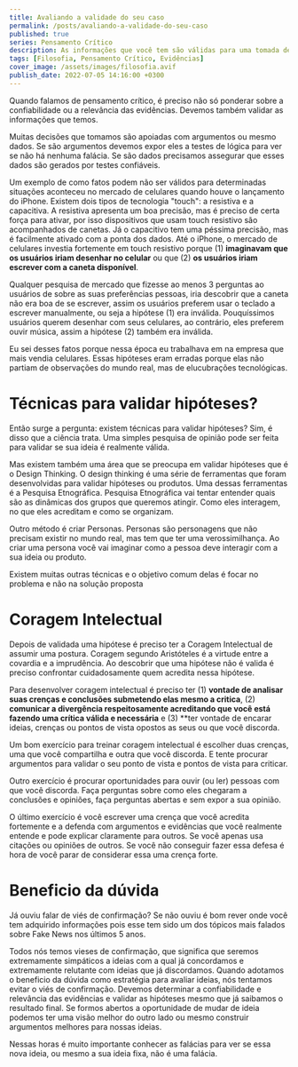 ```yaml
---
title: Avaliando a validade do seu caso
permalink: /posts/avaliando-a-validade-do-seu-caso
published: true
series: Pensamento Crítico
description: As informações que você tem são válidas para uma tomada de decisão?
tags: [Filosofia, Pensamento Crítico, Evidências]
cover_image: /assets/images/filosofia.avif
publish_date: 2022-07-05 14:16:00 +0300
---
```


Quando falamos de pensamento crítico, é preciso não só ponderar sobre a confiabilidade ou a relevância das evidências. Devemos também validar as informações que temos.

Muitas decisões que tomamos são apoiadas com argumentos ou mesmo dados. Se são argumentos devemos expor eles a testes de lógica para ver se não há nenhuma falácia. Se são dados precisamos assegurar que esses dados são gerados por testes confiáveis.

Um exemplo de como fatos podem não ser válidos para determinadas situações aconteceu no mercado de celulares quando houve o lançamento do iPhone. Existem dois tipos de tecnologia "touch": a resistiva e a capacitiva. A resistiva apresenta um boa precisão, mas é preciso de certa força para ativar, por isso dispositivos que usam touch resistivo são acompanhados de canetas. Já o capacitivo tem uma péssima precisão, mas é facilmente ativado com a ponta dos dados. Até o iPhone, o mercado de celulares investia fortemente em touch resistivo porque (1) **imaginavam que os usuários iriam desenhar no celular** ou que (2) **os usuários iriam escrever com a caneta disponível**. 

Qualquer pesquisa de mercado que fizesse ao menos 3 perguntas ao usuários de sobre as suas preferências pessoas, iria descobrir que a caneta não era boa de se escrever, assim os usuários preferem usar o teclado a escrever manualmente, ou seja a hipótese (1) era inválida. Pouquíssimos usuários querem desenhar com seus celulares, ao contrário, eles preferem ouvir música, assim a hipótese (2) também era inválida. 

Eu sei desses fatos porque nessa época eu trabalhava em na empresa que mais vendia celulares. Essas hipóteses eram erradas porque elas não partiam de observações do mundo real, mas de elucubrações tecnológicas.

# Técnicas para validar hipóteses?

Então surge a pergunta: existem técnicas para validar hipóteses? Sim, é disso que a ciência trata. Uma simples pesquisa de opinião pode ser feita para validar se sua ideia é realmente válida.

Mas existem também uma área que se preocupa em validar hipóteses que é o Design Thinking. O design thinking é uma série de ferramentas que foram desenvolvidas para validar hipóteses ou produtos. Uma dessas ferramentas é a Pesquisa Etnográfica. Pesquisa Etnográfica vai tentar entender quais são as dinâmicas dos grupos que queremos atingir. Como eles interagem, no que eles acreditam e como se organizam.

Outro método é criar Personas. Personas são personagens que não precisam existir no mundo real, mas tem que ter uma verossimilhança. Ao criar uma persona você vai imaginar como a pessoa deve interagir com a sua ideia ou produto. 

Existem muitas outras técnicas e o objetivo comum delas é focar no problema e não na solução proposta

# Coragem Intelectual

Depois de validada uma hipótese é preciso ter a Coragem Intelectual de assumir uma postura. Coragem segundo Aristóteles é a virtude entre a covardia e a imprudência. Ao descobrir que uma hipótese não é valida é preciso confrontar cuidadosamente quem acredita nessa hipótese. 

Para desenvolver coragem intelectual é preciso ter (1) **vontade de analisar suas crenças e conclusões submetendo elas mesmo a critica**, (2) **comunicar a divergência respeitosamente acreditando que você está fazendo uma crítica válida e necessária** e (3) **ter vontade de encarar ideias, crenças ou pontos de vista opostos as seus ou que você discorda.

Um bom exercício para treinar coragem intelectual é escolher duas crenças, uma que você compartilha e outra que você discorda. E tente procurar argumentos para validar o seu ponto de vista e pontos de vista para criticar.

Outro exercício é procurar oportunidades para ouvir (ou ler) pessoas com que você discorda. Faça perguntas sobre como eles chegaram a conclusões e opiniões, faça perguntas abertas e sem expor a sua opinião. 

O último exercício é você escrever uma crença que você acredita fortemente e a defenda com argumentos e evidências que você realmente entende e pode explicar claramente para outros. Se você apenas usa citações ou opiniões de outros. Se você não conseguir fazer essa defesa é hora de você parar de considerar essa uma crença forte.

# Beneficio da dúvida

Já ouviu falar de viés de confirmação? Se não ouviu é bom rever onde você tem adquirido informações pois esse tem sido um dos tópicos mais falados sobre Fake News nos últimos 5 anos.

Todos nós temos vieses de confirmação, que significa que seremos extremamente simpáticos a ideias com a qual já concordamos e extremamente relutante com ideias que já discordamos. Quando adotamos o beneficio da dúvida como estratégia para avaliar ideias, nós tentamos evitar o viés de confirmação. Devemos determinar a confiabilidade e relevância das evidências e validar as hipóteses mesmo que já saibamos o resultado final. Se formos abertos a oportunidade de mudar de ideia podemos ter uma visão melhor do outro lado ou mesmo construir argumentos melhores para nossas ideias. 

Nessas horas é muito importante conhecer as falácias para ver se essa nova ideia, ou mesmo a sua ideia fixa, não é uma falácia. 